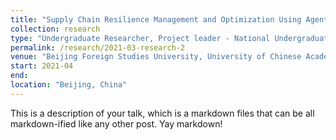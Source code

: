 ```yaml
---
title: "Supply Chain Resilience Management and Optimization Using Agent-Based Modeling"
collection: research
type: "Undergraduate Researcher, Project leader - National Undergraduate Innovation Training Program (provincial level)"
permalink: /research/2021-03-research-2
venue: "Beijing Foreign Studies University, University of Chinese Academy of Sciences"
start: 2021-04
end: 
location: "Beijing, China"
---
```


This is a description of your talk, which is a markdown files that can be all markdown-ified like any other post. Yay markdown!
